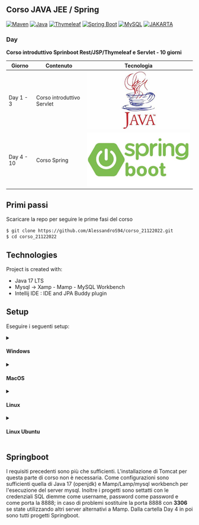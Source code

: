 ## Corso JAVA JEE / Spring
[![Maven](https://img.shields.io/badge/Apache_Maven-Build%20Automation-red?logo=apache-maven)](https://maven.apache.org/)
[![Java](https://img.shields.io/badge/Java-Programming%20Language-red?logo=java)](https://www.java.com/)
[![Thymeleaf](https://img.shields.io/badge/Thymeleaf-Template%20Engine-green)](https://www.thymeleaf.org/)
[![Spring Boot](https://img.shields.io/badge/Spring_Boot-3-green?logo=spring)](https://spring.io/projects/spring-boot)
[![MySQL](https://img.shields.io/badge/MySQL-Database-orange?logo=mysql)](https://www.mysql.com/)
[![JAKARTA](https://img.shields.io/badge/Jakarta_-yellow?logo=jakarta)](https://jakarta.ee/)


### Day
**Corso introduttivo Sprinboot Rest/JSP/Thymeleaf e Servlet - 10 giorni**

| Giorno    | Contenuto                                       | Tecnologia                              |
|-----------|-------------------------------------------------|-----------------------------------------|
| Day 1 - 3 | Corso introduttivo Servlet                      | ![java](./img/java.jpg)            |
| Day 4 - 10| Corso Spring                                    | ![springboot](./img/springboot.png)     |

## Primi passi
Scaricare la repo per seguire le prime fasi del corso 
```
$ git clone https://github.com/AlessandroS94/corso_21122022.git
$ cd corso_21122022
```

## Technologies
Project is created with:
* Java 17 LTS 
* Mysql -> Xamp - Mamp - MySQL Workbench
* Intellij IDE : IDE  and JPA Buddy plugin

## Setup
Eseguire i seguenti setup:
<details>
<summary> <h4>Windows</h4></summary>

* Installare JDK 17 LTS [https://www.oracle.com/java/technologies/javase/jdk17-archive-downloads.html](https://www.oracle.com/java/technologies/javase/jdk17-archive-downloads.html)
  ![Installer](./img/installer.png)

  *.* Verifica che la JDK sia stata installata correttamente: vai alla cartella in cui hai installato la JDK (ad esempio, "C:\Program Files\Java\jdk1...") e controlla che la cartella esista e che contenga le sottocartelle "bin", "jre", "lib", ecc.

  Imposta la variabile d'ambiente JAVA_HOME:
  Apri il Pannello di controllo di Windows e vai su Sistema > Impostazioni avanzate di sistema > Variabili d'ambiente.
  Nella sezione "Variabili sistema", cerca la variabile "JAVA_HOME" e selezionala.
  Clicca sul pulsante "Modifica" e inserisci il percorso della cartella di installazione della JDK (ad esempio, "C:\Program Files\Java\jdk1....") come valore della variabile.
  Clicca su OK per salvare le modifiche.

  Aggiorna la variabile PATH: per aggiungere il percorso della cartella "bin" della JDK alla variabile PATH, cerca la variabile PATH nella sezione "Variabili sistema" delle impostazioni delle variabili d'ambiente e selezionala. Clicca sul pulsante "Modifica" e aggiungi il percorso della cartella "bin" della JDK (ad esempio, "%JAVA_HOME%\bin") alla fine del valore esistente della variabile. Clicca su OK per salvare le modifiche.

  Riavvia il prompt dei comandi: dopo aver apportato modifiche alle variabili d'ambiente, è necessario riavviare il prompt dei comandi per rendere effettive le modifiche.

* Installare Tomcat [https://archive.apache.org/dist/tomcat/tomcat-10/v10.0.27/src/](https://archive.apache.org/dist/tomcat/tomcat-10/v10.0.27/src/)
  ![Tomcat](./img/Tomcat.png)
  Eseguire l' unzip e spostare il contenuto nel workspace del progetto
* Installare maven (Opzionale se si usa Sts o IntelliJ)
Scarica dal seguente link [https://maven.apache.org/download.cgi](https://maven.apache.org/download.cgi)
maven. Scaricare l'ultima versione bisognerà adattare poi la versione che riportata nelle immagini con quella scaricata.
Seguire i seguenti step:
![fase1](img/fase1.png)
![fase2](img/fase2.png)
![fase3](img/fase3.png)
![fase4](img/fase4.png)
![fase5](img/fase5.png)
![fase6](img/fase6.png)
![fase7](img/fase7.png)
![fase8](img/fase8.png)
![fase9](img/fase9.png)
![fase10](img/fase10.png)
```
$ mvn -version
```

</details>

<details>
<summary> <h4>MacOS</h4></summary>

Utilizzare homebrew

* Installare JDK 17 LTS 
```
$ brew install openjdk@17
$ echo 'export PATH="/usr/local/opt/openjdk@17/bin:$PATH"' >> ~/.zshrc
$ export CPPFLAGS="-I/usr/local/opt/openjdk@17/include"  
$ javac -version
(controllo della visibilità)
```

* Installare Tomcat [https://tomcat.apache.org/download-10.cgi](https://tomcat.apache.org/download-10.cgi)
  ![Tomcat](./img/Tomcat.png)
  Eseguire l' unzip e spostare il contenuto nel workspace del progetto

* Installare maven (Opzionale se si usa Sts o IntelliJ)
```
$ brew install maven
```
</details>
<details>
<summary> <h4>Linux</h4></summary>

Seguire i seguenti comandi

```
$ sudo su -
$ wget https://download.oracle.com/java/17/latest/jdk-17_linux-x64_bin.rpm
$ rpm -ivh jdk-17_linux-x64_bin.rpm
$ sudo apt update
$ sudo apt install -y libc6-x32 libc6-i386
$ wget https://download.oracle.com/java/17/latest/jdk-17_linux-x64_bin.deb
$ sudo dpkg -i jdk-17_linux-x64_bin.deb
$ java -version
```
* Installare Tomcat [https://tomcat.apache.org/download-10.cgi](https://tomcat.apache.org/download-10.cgi)
  ![Tomcat](./img/Tomcat.png)
  Eseguire l' unzip e spostare il contenuto nel workspace del progetto

* Installare maven (Opzionale se si usa Sts o IntelliJ)
```
$ sudo apt install install maven
```

</details>
<details>
<summary> <h4>Linux Ubuntu</h4></summary>

```
$ apt install openjdk-17-jdk openjdk-17-jre
```


* Installare Tomcat [https://tomcat.apache.org/download-10.cgi](https://tomcat.apache.org/download-10.cgi)
  ![Tomcat](./img/Tomcat.png)
  Eseguire l' unzip e spostare il contenuto nel workspace del progetto

* Installare maven (Opzionale se si usa Sts o IntelliJ)
```
$ sudo apt install install maven
```
</details>

## Springboot 
I requisiti precedenti sono più che sufficienti. L'installazione di Tomcat per questa parte di corso non è necessaria. Come configurazioni sono sufficienti quella di Java 17 (openjdk) e Mamp/Lamp/mysql workbench per l'esecuzione del server mysql.
Inoltre i progetti sono settatti con le credenziali SQL diemme come username, password come password e come porta la 8888; in caso di problemi sostituire la porta 8888 con <b> 3306 </b>  se state utilizzando altri server alternativi a Mamp.
Dalla cartella Day 4 in poi sono tutti progetti Springboot. 


